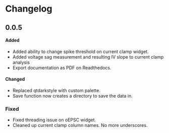 # Changelog

## 0.0.5

#### Added

- Added ability to change spike threshold on current clamp widget.
- Added voltage sag measurement and resulting IV slope to current clamp analysis
- Export documentation as PDF on Readthedocs.

#### Changed

- Replaced qtdarkstyle with custom palette.
- Save function now creates a directory to save the data in.

### Fixed

- Fixed threading issue on oEPSC widget.
- Cleaned up current clamp column names. No more underscores. 

